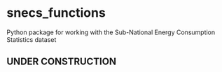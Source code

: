 # snecs_functions
Python package for working with the Sub-National Energy Consumption Statistics dataset

## UNDER CONSTRUCTION
